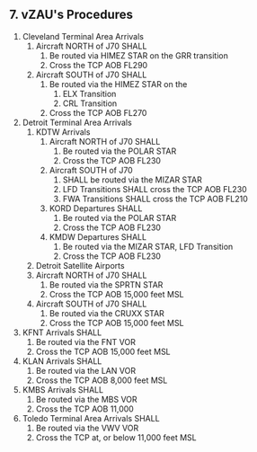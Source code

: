 ## 7. vZAU's Procedures

1. Cleveland Terminal Area Arrivals
   1. Aircraft NORTH of J70 SHALL
      1. Be routed via HIMEZ STAR on the GRR transition
      1. Cross the TCP AOB FL290
   2. Aircraft SOUTH of J70 SHALL
      1. Be routed via the HIMEZ STAR on the
         1. ELX Transition
         2. CRL Transition
      2. Cross the TCP AOB FL270
2. Detroit Terminal Area Arrivals
   1. KDTW Arrivals
      1. Aircraft NORTH of J70 SHALL
         1. Be routed via the POLAR STAR
         2. Cross the TCP AOB FL230
      2. Aircraft SOUTH of J70
         1. SHALL be routed via the MIZAR STAR
         2. LFD Transitions SHALL cross the TCP AOB FL230
         3. FWA Transitions SHALL cross the TCP AOB FL210
      3. KORD Departures SHALL
         1. Be routed via the POLAR STAR
         2. Cross the TCP AOB FL230  
      4. KMDW Departures SHALL
         1. Be routed via the MIZAR STAR, LFD Transition
         2. Cross the TCP AOB FL230
    2. Detroit Satellite Airports
      1. Aircraft NORTH of J70 SHALL
         1. Be routed via the SPRTN STAR
         2. Cross the TCP AOB 15,000 feet MSL
      2. Aircraft SOUTH of J70 SHALL
         1. Be routed via the CRUXX STAR
         2. Cross the TCP AOB 15,000 feet MSL
3. KFNT Arrivals SHALL
   1. Be routed via the FNT VOR
   2. Cross the TCP AOB 15,000 feet MSL
4. KLAN Arrivals SHALL
   1. Be routed via the LAN VOR
   2. Cross the TCP AOB 8,000 feet MSL
5. KMBS Arrivals SHALL
   1. Be routed via the MBS VOR
   2. Cross the TCP AOB 11,000
6. Toledo Terminal Area Arrivals SHALL
   1. Be routed via the VWV VOR
   2. Cross the TCP at, or below 11,000 feet MSL
